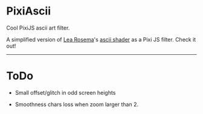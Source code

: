 # PixiAscii
Cool PixiJS ascii art filter.

A simplified version of [Lea Rosema](https://github.com/learosema)'s [ascii shader](https://codepen.io/learosema/pen/abveWaY) as a Pixi JS filter. Check it out!

___

# ToDo
- Small offset/glitch in odd screen heights

- Smoothness chars loss when zoom larger than 2.







